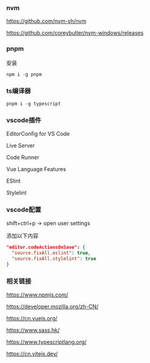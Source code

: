 ### nvm

https://github.com/nvm-sh/nvm

https://github.com/coreybutler/nvm-windows/releases

### pnpm

安装

```
npm i -g pnpm
```



### ts编译器

```
pnpm i -g typescript
```



### vscode插件

EditorConfig for VS Code

Live Server

Code Runner

Vue Language Features

ESlint

Stylelint

### vscode配置

shift+ctrl+p -> open user settings

添加以下内容

```json
"editor.codeActionsOnSave": {
  "source.fixAll.eslint": true,
  "source.fixAll.stylelint": true
}
```



### 相关链接

https://www.npmjs.com/

https://developer.mozilla.org/zh-CN/

https://cn.vuejs.org/

https://www.sass.hk/

https://www.typescriptlang.org/

https://cn.vitejs.dev/
